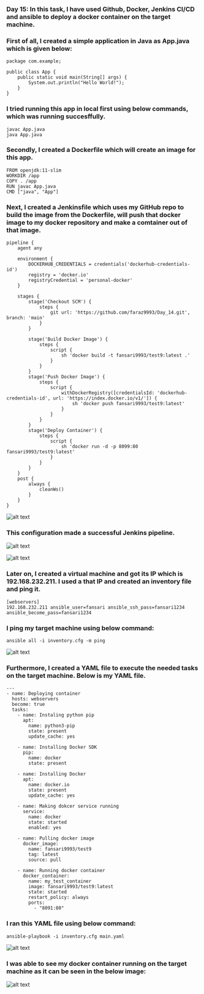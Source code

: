 ### Day 15: In this task, I have used Github, Docker, Jenkins CI/CD and ansible to deploy a docker container on the target machine.

### First of all, I created a simple application in Java as App.java which is given below:

```
package com.example;

public class App {
    public static void main(String[] args) {
        System.out.println("Hello World!");
    }
}
```
### I tried running this app in local first using below commands, which was running succesffully.
```
javac App.java
java App.java
```

### Secondly, I created a Dockerfile which will create an image for this app.

```
FROM openjdk:11-slim
WORKDIR /app
COPY . /app
RUN javac App.java
CMD ["java", "App"]
```

### Next, I created a Jenkinsfile which uses my GitHub repo to build the image from the Dockerfile, will push that docker image to my docker repository and make a comtainer out of that image.

```
pipeline {
    agent any

    environment {
        DOCKERHUB_CREDENTIALS = credentials('dockerhub-credentials-id')
        registry = 'docker.io'  
        registryCredential = 'personal-docker'
    }

    stages {
        stage('Checkout SCM') {
            steps {
                git url: 'https://github.com/faraz9993/Day_14.git', branch: 'main'
            }
        }

        stage('Build Docker Image') {
            steps {
                script {
                    sh 'docker build -t fansari9993/test9:latest .'
                }
            }
        }
        stage('Push Docker Image') {
            steps {
                script {
                    withDockerRegistry([credentialsId: 'dockerhub-credentials-id', url: 'https://index.docker.io/v1/']) {
                        sh 'docker push fansari9993/test9:latest'
                    }
                }
            }
        }
        stage('Deploy Container') {
            steps {
                script {
                    sh 'docker run -d -p 8099:80 fansari9993/test9:latest'
                }
            }
        }
    }
    post {
        always {
            cleanWs()
        }
    }
}
```
![alt text](images/Day_14_Images/Image_1)

### This configuration made a successful Jenkins pipeline.

![alt text](images/Day_14_Images/Image_2)

![alt text](images/Day_14_Images/Image_3)

### Later on, I created a virtual machine and got its IP which is 192.168.232.211. I used a that IP and created an inventory file and ping it.

```
[webservers]
192.168.232.211 ansible_user=fansari ansible_ssh_pass=fansari1234 ansible_become_pass=fansari1234
```

### I ping my target machine using below command:
```
ansible all -i inventory.cfg -m ping
```

![alt text](images/Day_15_Images/Image_1)

### Furthermore, I created a YAML file to execute the needed tasks on the target machine. Below is my YAML file.


```
---
- name: Deploying container
  hosts: webservers
  become: true
  tasks:
    - name: Instaling python pip
      apt:
        name: python3-pip
        state: present
        update_cache: yes

    - name: Installing Docker SDK
      pip:
        name: docker
        state: present

    - name: Installing Docker
      apt:
        name: docker.io
        state: present
        update_cache: yes

    - name: Making dokcer service running
      service:
        name: docker
        state: started
        enabled: yes

    - name: Pulling docker image
      docker_image:
        name: fansari9993/test9
        tag: latest
        source: pull

    - name: Running docker container
      docker_container:
        name: my_test_container
        image: fansari9993/test9:latest
        state: started
        restart_policy: always
        ports:
          - "8091:80"
```

### I ran this YAML file using below command:
```
ansible-playbook -i inventory.cfg main.yaml
```
![alt text](images/Day_15_Images/Image_2)

### I was able to see my docker container running on the target machine as it can be seen in the below image:

![alt text](images/Day_15_Images/Image_3)



